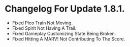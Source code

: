 # Changelog For Update 1.8.1.

- Fixed Pico Train Not Moving.
- Fixed Spirit Not Having A Trail.
- Fixed Gameplay Customizing State Being Broken.
- Fixed Hitting A MARV! Not Contributing To The Score.

